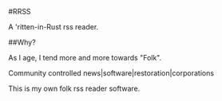 #RRSS

A 'ritten-in-Rust rss reader. 

##Why?

As I age, I tend more and more towards "Folk".

Community controlled news|software|restoration|corporations

This is my own folk rss reader software.
